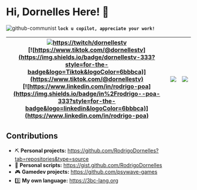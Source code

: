 <!--                                                                         
    //    / /                                                                  // 
   //___ / / ( )       ___    __  ___  ___     // / ___      ___      __      //  
  / ___   / / /      ((   ) )  / /   //   ) ) // //\ \     //___) ) //  ) )  //   
 //    / / / /        \ \     / /   //   / / // //  \ \   //       //             
//    / / / /      //   ) )  / /   ((___( ( // //    \ \ ((____   //       //     

welcome to my github stats, is messy, has some rants, feel free to copy me! (FREE AS IN FREEDOM)
-->

Hi, Dornelles Here! :cowboy_hat_face: 
===

![github-communist](https://cdn.discordapp.com/attachments/268884978132058112/775046941537075210/beopensource.jpeg)
**`lock u copilot, appreciate your work!`** <!-- microsoft sucks ur code and appropriate this. -->

| [![https://twitch/dornellestv](https://img.shields.io/badge/DornellesTv-333?style=for-the-badge&logo=twitch&logoColor=6bbbca)](https://www.twitch.tv/dornellestv)<br/>[![https://www.tiktok.com/@dornellestv](https://img.shields.io/badge/dornellestv-333?style=for-the-badge&logo=Tiktok&logoColor=6bbbca)](https://www.tiktok.com/@dornellestv)<br/>[![https://www.linkedin.com/in/rodrigo-poa](https://img.shields.io/badge/in%2Frodrigo--poa-333?style=for-the-badge&logo=linkedin&logoColor=6bbbca)](https://www.linkedin.com/in/rodrigo-poa) | ![](https://github-readme-stats.vercel.app/api?username=rodrigodornelles&hide=issues&title_color=6bbbca&icon_color=6bbbca&show_icons=1&hide_border=1&text_color=fff&bg_color=333&custom_title=Github%20Stats) | ![](https://github-readme-stats.vercel.app/api/top-langs/?username=rodrigodornelles&hide_border=1&layout=compact&text_color=fff&bg_color=333&hide=html,eagle,css,vue&title_color=6bbbca) |
| :-: | :-: | :-: |


<!-- TODO: add https://spotify-recently-played-readme.vercel.app/api?user=31rh5cd56rimaygpuq54lmvjdk34 -->

<!-- OLD
| ![](http://github-profile-summary-cards.vercel.app/api/cards/stats?username=rodrigodornelles&theme=nord_dark) | ![](http://github-profile-summary-cards.vercel.app/api/cards/repos-per-language?username=rodrigodornelles&hide=Html&theme=nord_dark) | ![](http://github-profile-summary-cards.vercel.app/api/cards/most-commit-language?username=rodrigodornelles&theme=nord_dark) |
| :-: | :-: | :-: |

| ![](http://github-profile-summary-cards.vercel.app/api/cards/profile-details?username=rodrigodornelles&theme=nord_dark) | ![](https://github-readme-streak-stats.herokuapp.com/?user=rodrigodornelles&hide_border=true&date_format=M%20j%5B%2C%20Y%5D&background=2D3742&stroke=2D3742&ring=6bbbca&fire=6bbbca&currStreakNum=fff&sideNums=6bbbca&currStreakLabel=6bbbca&sideLabels=fff&dates=fff) |
| :-: | :-: |
-->

<!-- use this? ![](https://github-readme-streak-stats.herokuapp.com?user=rodrigodornelles&hide_border=true&date_format=M%20j%5B%2C%20Y%5D&background=343AF5&stroke=343AF5&ring=222731&fire=6bbbca&currStreakNum=fff&sideNums=6bbbca&currStreakLabel=6bbbca&sideLabels=fff&dates=fff) -->

<!-- velho
## Social Media ##

[![https://twitch/dornellestv](https://img.shields.io/badge/DornellesTv-333?style=for-the-badge&logo=twitch&logoColor=6bbbca)](https://www.twitch.tv/dornellestv)
[![https://www.tiktok.com/@dornellestv](https://img.shields.io/badge/dornellestv-333?style=for-the-badge&logo=Tiktok&logoColor=6bbbca)](https://www.tiktok.com/@dornellestv)
[![https://www.linkedin.com/in/rodrigo-poa](https://img.shields.io/badge/in%2Frodrigo--poa-333?style=for-the-badge&logo=linkedin&logoColor=6bbbca)](https://www.linkedin.com/in/rodrigo-poa)
-->
<!-- Hmmmmm
[![https://www.linkedin.com/company/rdornelles](https://img.shields.io/badge/company%2Frdornelles-333?style=for-the-badge&logo=linkedin&logoColor=6bbbca)](https://www.linkedin.com/company/rdornelles)
-->
<!-- Deletei meu insta, se fuder kkk
[![https://instagram/dornellestv](https://img.shields.io/badge/dornellestv-333?style=for-the-badge&logo=Instagram&logoColor=6bbbca)](https://www.instagram.com/dornellestv/)
-->

<!-- Largar meu cnpj e ir viver no mato?
## Business ##

 * **Company fancy name:** Rodrigo Dornelles Soluções Tecnólogicas
 * **Company website:** <https://rdsolucoes.tec.br>
 * **Company number:** [+55 (51) 989 434 229](https://wa.me/5551989434229)
 * **Company mail:** <staff@rdsolucoes.tec.br> 

<!-- sim, picareta e marreta é uma referencia ao comunismo, stalinismo e trotsky. -->

## Contributions ##
 
 * :pick: **Personal projects:** <https://github.com/RodrigoDornelles?tab=repositories&type=source>
 * :hammer: **Personal scripts:** <https://gist.github.com/RodrigoDornelles>
 * :video_game: **Gamedev projects:** <https://github.com/psywave-games>
 * :three: **My own language:** <https://3bc-lang.org>
<!-- * :office: **Business projects:** <https://github.com/rdornelles> -->

<!-- agosto é o mes da tristeza, por isso estou triste :c -->
<!-- ultima semaninha de trampo no grupo digicon, e estou feliz :) -->
